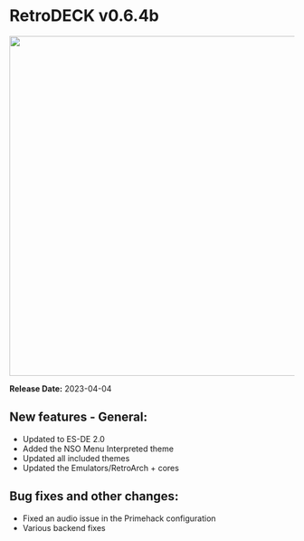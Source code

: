 # RetroDECK v0.6.4b

<img src="../../../wiki_images/logos/rd-logo-box.png" width="600">

**Release Date:** 2023-04-04

## New features - General:

- Updated to ES-DE 2.0
- Added the NSO Menu Interpreted theme
- Updated all included themes
- Updated the Emulators/RetroArch + cores

## Bug fixes and other changes:

- Fixed an audio issue in the Primehack configuration
- Various backend fixes
